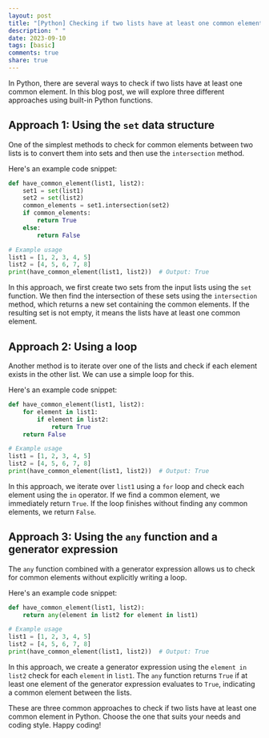 ```yaml
---
layout: post
title: "[Python] Checking if two lists have at least one common element in Python"
description: " "
date: 2023-09-10
tags: [basic]
comments: true
share: true
---
```


In Python, there are several ways to check if two lists have at least one common element. In this blog post, we will explore three different approaches using built-in Python functions.

## Approach 1: Using the `set` data structure

One of the simplest methods to check for common elements between two lists is to convert them into sets and then use the `intersection` method.

Here's an example code snippet:

```python
def have_common_element(list1, list2):
    set1 = set(list1)
    set2 = set(list2)
    common_elements = set1.intersection(set2)
    if common_elements:
        return True
    else:
        return False

# Example usage
list1 = [1, 2, 3, 4, 5]
list2 = [4, 5, 6, 7, 8]
print(have_common_element(list1, list2))  # Output: True
```

In this approach, we first create two sets from the input lists using the `set` function. We then find the intersection of these sets using the `intersection` method, which returns a new set containing the common elements. If the resulting set is not empty, it means the lists have at least one common element.

## Approach 2: Using a loop

Another method is to iterate over one of the lists and check if each element exists in the other list. We can use a simple loop for this.

Here's an example code snippet:

```python
def have_common_element(list1, list2):
    for element in list1:
        if element in list2:
            return True
    return False

# Example usage
list1 = [1, 2, 3, 4, 5]
list2 = [4, 5, 6, 7, 8]
print(have_common_element(list1, list2))  # Output: True
```

In this approach, we iterate over `list1` using a `for` loop and check each element using the `in` operator. If we find a common element, we immediately return `True`. If the loop finishes without finding any common elements, we return `False`.

## Approach 3: Using the `any` function and a generator expression

The `any` function combined with a generator expression allows us to check for common elements without explicitly writing a loop.

Here's an example code snippet:

```python
def have_common_element(list1, list2):
    return any(element in list2 for element in list1)

# Example usage
list1 = [1, 2, 3, 4, 5]
list2 = [4, 5, 6, 7, 8]
print(have_common_element(list1, list2))  # Output: True
```

In this approach, we create a generator expression using the `element in list2` check for each `element` in `list1`. The `any` function returns `True` if at least one element of the generator expression evaluates to `True`, indicating a common element between the lists.

These are three common approaches to check if two lists have at least one common element in Python. Choose the one that suits your needs and coding style. Happy coding!